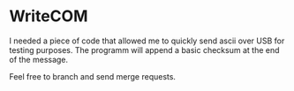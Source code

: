 # WriteCOM
I needed a piece of code that allowed me to quickly send ascii over USB for testing purposes. The programm will append a basic checksum at the end of the message.  


Feel free to branch and send merge requests.
